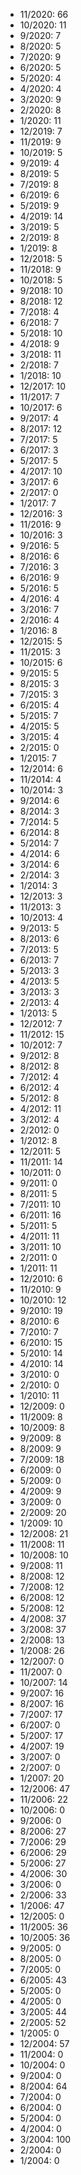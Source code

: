 *  11/2020: 66
*  10/2020: 11
*  9/2020: 7
*  8/2020: 5
*  7/2020: 9
*  6/2020: 5
*  5/2020: 4
*  4/2020: 4
*  3/2020: 9
*  2/2020: 8
*  1/2020: 11
*  12/2019: 7
*  11/2019: 9
*  10/2019: 5
*  9/2019: 4
*  8/2019: 5
*  7/2019: 8
*  6/2019: 6
*  5/2019: 9
*  4/2019: 14
*  3/2019: 5
*  2/2019: 8
*  1/2019: 8
*  12/2018: 5
*  11/2018: 9
*  10/2018: 5
*  9/2018: 10
*  8/2018: 12
*  7/2018: 4
*  6/2018: 7
*  5/2018: 10
*  4/2018: 9
*  3/2018: 11
*  2/2018: 7
*  1/2018: 10
*  12/2017: 10
*  11/2017: 7
*  10/2017: 6
*  9/2017: 4
*  8/2017: 12
*  7/2017: 5
*  6/2017: 3
*  5/2017: 5
*  4/2017: 10
*  3/2017: 6
*  2/2017: 0
*  1/2017: 7
*  12/2016: 3
*  11/2016: 9
*  10/2016: 3
*  9/2016: 5
*  8/2016: 6
*  7/2016: 3
*  6/2016: 9
*  5/2016: 5
*  4/2016: 4
*  3/2016: 7
*  2/2016: 4
*  1/2016: 8
*  12/2015: 5
*  11/2015: 3
*  10/2015: 6
*  9/2015: 5
*  8/2015: 3
*  7/2015: 3
*  6/2015: 4
*  5/2015: 7
*  4/2015: 5
*  3/2015: 4
*  2/2015: 0
*  1/2015: 7
*  12/2014: 6
*  11/2014: 4
*  10/2014: 3
*  9/2014: 6
*  8/2014: 3
*  7/2014: 5
*  6/2014: 8
*  5/2014: 7
*  4/2014: 6
*  3/2014: 6
*  2/2014: 3
*  1/2014: 3
*  12/2013: 3
*  11/2013: 3
*  10/2013: 4
*  9/2013: 5
*  8/2013: 6
*  7/2013: 5
*  6/2013: 7
*  5/2013: 3
*  4/2013: 5
*  3/2013: 3
*  2/2013: 4
*  1/2013: 5
*  12/2012: 7
*  11/2012: 15
*  10/2012: 7
*  9/2012: 8
*  8/2012: 8
*  7/2012: 4
*  6/2012: 4
*  5/2012: 8
*  4/2012: 11
*  3/2012: 4
*  2/2012: 0
*  1/2012: 8
*  12/2011: 5
*  11/2011: 14
*  10/2011: 0
*  9/2011: 0
*  8/2011: 5
*  7/2011: 10
*  6/2011: 16
*  5/2011: 5
*  4/2011: 11
*  3/2011: 10
*  2/2011: 0
*  1/2011: 11
*  12/2010: 6
*  11/2010: 9
*  10/2010: 12
*  9/2010: 19
*  8/2010: 6
*  7/2010: 7
*  6/2010: 15
*  5/2010: 14
*  4/2010: 14
*  3/2010: 0
*  2/2010: 0
*  1/2010: 11
*  12/2009: 0
*  11/2009: 8
*  10/2009: 8
*  9/2009: 8
*  8/2009: 9
*  7/2009: 18
*  6/2009: 0
*  5/2009: 0
*  4/2009: 9
*  3/2009: 0
*  2/2009: 20
*  1/2009: 10
*  12/2008: 21
*  11/2008: 11
*  10/2008: 10
*  9/2008: 11
*  8/2008: 12
*  7/2008: 12
*  6/2008: 12
*  5/2008: 12
*  4/2008: 37
*  3/2008: 37
*  2/2008: 13
*  1/2008: 26
*  12/2007: 0
*  11/2007: 0
*  10/2007: 14
*  9/2007: 16
*  8/2007: 16
*  7/2007: 17
*  6/2007: 0
*  5/2007: 17
*  4/2007: 19
*  3/2007: 0
*  2/2007: 0
*  1/2007: 20
*  12/2006: 47
*  11/2006: 22
*  10/2006: 0
*  9/2006: 0
*  8/2006: 27
*  7/2006: 29
*  6/2006: 29
*  5/2006: 27
*  4/2006: 30
*  3/2006: 0
*  2/2006: 33
*  1/2006: 47
*  12/2005: 0
*  11/2005: 36
*  10/2005: 36
*  9/2005: 0
*  8/2005: 0
*  7/2005: 0
*  6/2005: 43
*  5/2005: 0
*  4/2005: 0
*  3/2005: 44
*  2/2005: 52
*  1/2005: 0
*  12/2004: 57
*  11/2004: 0
*  10/2004: 0
*  9/2004: 0
*  8/2004: 64
*  7/2004: 0
*  6/2004: 0
*  5/2004: 0
*  4/2004: 0
*  3/2004: 100
*  2/2004: 0
*  1/2004: 0